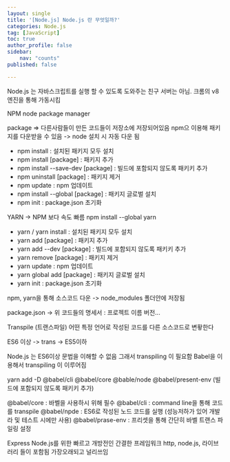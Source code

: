 ```yaml
---
layout: single
title: '[Node.js] Node.js 란 무엇일까?'
categories: Node.js
tag: [JavaScript]
toc: true 
author_profile: false
sidebar:
    nav: "counts"
published: false

---
```


Node.js 는 자바스크립트를 실행 할 수 있도록 도와주는 친구 
서버는 아님. 
크롬의 v8엔진을 통해 가동시킴

NPM node package manager 

package => 다른사람들이 만든 코드들이 저장소에 저장되어있음 
npm으 이용해 패키지를 다운받을  수 있음  -> node 설치 시 자동 다운 됨 


- npm install : 설치된 패키지 모두 설치
- npm install [package] : 패키지 추가
- npm install --save-dev [package] : 빌드에 포함되지 않도록 패키키 추가
- npm uninstall [package] : 패키지 제거
- npm update : npm 업데이트
- npm install --global [package] : 패키지 글로벌 설치
- npm init : package.json 초기화

YARN -> NPM 보다 속도 빠름 
npm install --global yarn

- yarn / yarn install : 설치된 패키지 모두 설치
- yarn add [package] : 패키지 추가
- yarn add --dev [package] : 빌드에 포함되지 않도록 패키키 추가
- yarn remove [package] : 패키지 제거
- yarn update : npm 업데이트
- yarn global add [package] : 패키지 글로벌 설치
- yarn init : package.json 초기화


npm, yarn을 통해 소스코드 다운 -> node_modules 폴더안에 저장됨 

package.json -> 위 코드들의 명세서 : 프로젝트 이름 버전...

Transpile (트랜스파일)
어떤 특정 언어로 작성된 코드를 다른 소스코드로 변홯한다 

ES6 이상 -> trans -> ES5이하 

Node.js  는 ES6이상 문법을 이해할 수 없음 그래서 transpiling 이 필요함 
Babel을 이용해서 transpiling 이 이루어짐 

yarn add -D @babel/cli @babel/core @bable/node @babel/present-env (빌드에 포함되지 않도록 패키키 추가)

@babel/core : 바벨을 사용하시 위해 필수
@babel/cli : command line을 통해 코드를 transpile
@babel/npde : ES6로 작성된 노드 코드를 실행 (성능저하가 있어 개발라 및 테스트 시에만 사용)
@babel/prase-env : 프리셋을 통해 간단히 바벨 트랜스 파일링 설정

Express 
Node.js를 위한 빠르고 개방전인 간결한 프레임워크
http, node.js, 라이브러리 들이 포함됨
가장오래되고 널리쓰임 
